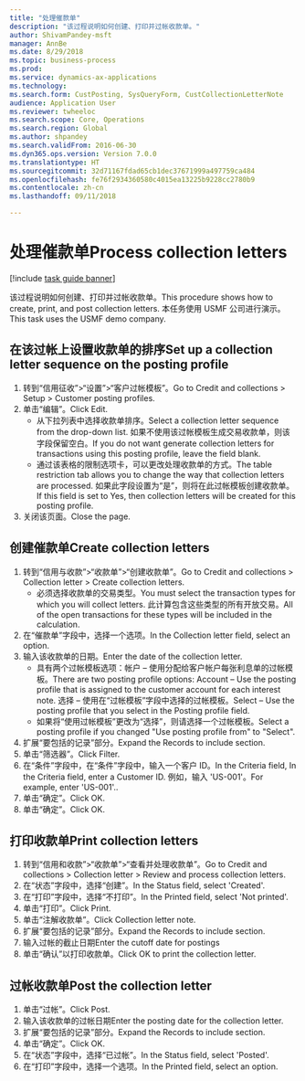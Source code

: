 ```yaml
--- 
title: "处理催款单"
description: "该过程说明如何创建、打印并过帐收款单。"
author: ShivamPandey-msft
manager: AnnBe
ms.date: 8/29/2018
ms.topic: business-process
ms.prod: 
ms.service: dynamics-ax-applications
ms.technology: 
ms.search.form: CustPosting, SysQueryForm, CustCollectionLetterNote
audience: Application User
ms.reviewer: twheeloc
ms.search.scope: Core, Operations
ms.search.region: Global
ms.author: shpandey
ms.search.validFrom: 2016-06-30
ms.dyn365.ops.version: Version 7.0.0
ms.translationtype: HT
ms.sourcegitcommit: 32d71167fdad65cb1dec37671999a497759ca484
ms.openlocfilehash: fe76f2934360580c4015ea13225b9228cc2780b9
ms.contentlocale: zh-cn
ms.lasthandoff: 09/11/2018

---
```

# <a name="process-collection-letters"></a><span data-ttu-id="7b51e-103">处理催款单</span><span class="sxs-lookup"><span data-stu-id="7b51e-103">Process collection letters</span></span>

[!include [task guide banner](../../includes/task-guide-banner.md)]

<span data-ttu-id="7b51e-104">该过程说明如何创建、打印并过帐收款单。</span><span class="sxs-lookup"><span data-stu-id="7b51e-104">This procedure shows how to create, print, and post collection letters.</span></span> <span data-ttu-id="7b51e-105">本任务使用 USMF 公司进行演示。</span><span class="sxs-lookup"><span data-stu-id="7b51e-105">This task uses the USMF demo company.</span></span>


## <a name="set-up-a-collection-letter-sequence-on-the-posting-profile"></a><span data-ttu-id="7b51e-106">在该过帐上设置收款单的排序</span><span class="sxs-lookup"><span data-stu-id="7b51e-106">Set up a collection letter sequence on the posting profile</span></span>
1. <span data-ttu-id="7b51e-107">转到“信用征收”>“设置”>“客户过帐模板”。</span><span class="sxs-lookup"><span data-stu-id="7b51e-107">Go to Credit and collections > Setup > Customer posting profiles.</span></span>
2. <span data-ttu-id="7b51e-108">单击“编辑”。</span><span class="sxs-lookup"><span data-stu-id="7b51e-108">Click Edit.</span></span>
    * <span data-ttu-id="7b51e-109">从下拉列表中选择收款单排序。</span><span class="sxs-lookup"><span data-stu-id="7b51e-109">Select a collection letter sequence from the drop-down list.</span></span> <span data-ttu-id="7b51e-110">如果不使用该过帐模板生成交易收款单，则该字段保留空白。</span><span class="sxs-lookup"><span data-stu-id="7b51e-110">If you do not want generate collection letters for transactions using this posting profile, leave the field blank.</span></span>  
    * <span data-ttu-id="7b51e-111">通过该表格的限制选项卡，可以更改处理收款单的方式。</span><span class="sxs-lookup"><span data-stu-id="7b51e-111">The table restriction tab allows you to change the way that collection letters are processed.</span></span> <span data-ttu-id="7b51e-112">如果此字段设置为“是”，则将在此过帐模板创建收款单。</span><span class="sxs-lookup"><span data-stu-id="7b51e-112">If this field is set to Yes, then collection letters will be created for this posting profile.</span></span>  
3. <span data-ttu-id="7b51e-113">关闭该页面。</span><span class="sxs-lookup"><span data-stu-id="7b51e-113">Close the page.</span></span>

## <a name="create-collection-letters"></a><span data-ttu-id="7b51e-114">创建催款单</span><span class="sxs-lookup"><span data-stu-id="7b51e-114">Create collection letters</span></span>
1. <span data-ttu-id="7b51e-115">转到“信用与收款”>“收款单”>“创建收款单”。</span><span class="sxs-lookup"><span data-stu-id="7b51e-115">Go to Credit and collections > Collection letter > Create collection letters.</span></span>
    * <span data-ttu-id="7b51e-116">必须选择收款单的交易类型。</span><span class="sxs-lookup"><span data-stu-id="7b51e-116">You must select the transaction types for which you will collect letters.</span></span> <span data-ttu-id="7b51e-117">此计算包含这些类型的所有开放交易。</span><span class="sxs-lookup"><span data-stu-id="7b51e-117">All of the open transactions for these types will be included in the calculation.</span></span>  
2. <span data-ttu-id="7b51e-118">在“催款单”字段中，选择一个选项。</span><span class="sxs-lookup"><span data-stu-id="7b51e-118">In the Collection letter field, select an option.</span></span>
3. <span data-ttu-id="7b51e-119">输入该收款单的日期。</span><span class="sxs-lookup"><span data-stu-id="7b51e-119">Enter the date of the collection letter.</span></span>
    * <span data-ttu-id="7b51e-120">具有两个过帐模板选项：帐户 – 使用分配给客户帐户每张利息单的过帐模板。</span><span class="sxs-lookup"><span data-stu-id="7b51e-120">There are two posting profile options:   Account – Use the posting profile that is assigned to the customer account for each interest note.</span></span>   <span data-ttu-id="7b51e-121">选择 – 使用在“过帐模板”字段中选择的过帐模板。</span><span class="sxs-lookup"><span data-stu-id="7b51e-121">Select – Use the posting profile that you select in the Posting profile field.</span></span>  
    * <span data-ttu-id="7b51e-122">如果将“使用过帐模板”更改为“选择”，则请选择一个过帐模板。</span><span class="sxs-lookup"><span data-stu-id="7b51e-122">Select a posting profile if you changed "Use posting profile from" to "Select".</span></span>  
4. <span data-ttu-id="7b51e-123">扩展“要包括的记录”部分。</span><span class="sxs-lookup"><span data-stu-id="7b51e-123">Expand the Records to include section.</span></span>
5. <span data-ttu-id="7b51e-124">单击“筛选器”。</span><span class="sxs-lookup"><span data-stu-id="7b51e-124">Click Filter.</span></span>
6. <span data-ttu-id="7b51e-125">在“条件”字段中，在“条件”字段中，输入一个客户 ID。</span><span class="sxs-lookup"><span data-stu-id="7b51e-125">In the Criteria field, In the Criteria field, enter a Customer ID.</span></span> <span data-ttu-id="7b51e-126">例如，输入 'US-001'。</span><span class="sxs-lookup"><span data-stu-id="7b51e-126">For example, enter 'US-001'..</span></span>
7. <span data-ttu-id="7b51e-127">单击“确定”。</span><span class="sxs-lookup"><span data-stu-id="7b51e-127">Click OK.</span></span>
8. <span data-ttu-id="7b51e-128">单击“确定”。</span><span class="sxs-lookup"><span data-stu-id="7b51e-128">Click OK.</span></span>

## <a name="print-collection-letters"></a><span data-ttu-id="7b51e-129">打印收款单</span><span class="sxs-lookup"><span data-stu-id="7b51e-129">Print collection letters</span></span>
1. <span data-ttu-id="7b51e-130">转到“信用和收款”>“收款单”>“查看并处理收款单”。</span><span class="sxs-lookup"><span data-stu-id="7b51e-130">Go to Credit and collections > Collection letter > Review and process collection letters.</span></span>
2. <span data-ttu-id="7b51e-131">在“状态”字段中，选择“创建”。</span><span class="sxs-lookup"><span data-stu-id="7b51e-131">In the Status field, select 'Created'.</span></span>
3. <span data-ttu-id="7b51e-132">在“打印”字段中，选择“不打印”。</span><span class="sxs-lookup"><span data-stu-id="7b51e-132">In the Printed field, select 'Not printed'.</span></span>
4. <span data-ttu-id="7b51e-133">单击“打印”。</span><span class="sxs-lookup"><span data-stu-id="7b51e-133">Click Print.</span></span>
5. <span data-ttu-id="7b51e-134">单击“注解收款单”。</span><span class="sxs-lookup"><span data-stu-id="7b51e-134">Click Collection letter note.</span></span>
6. <span data-ttu-id="7b51e-135">扩展“要包括的记录”部分。</span><span class="sxs-lookup"><span data-stu-id="7b51e-135">Expand the Records to include section.</span></span>
7. <span data-ttu-id="7b51e-136">输入过帐的截止日期</span><span class="sxs-lookup"><span data-stu-id="7b51e-136">Enter the cutoff date for postings</span></span>
8. <span data-ttu-id="7b51e-137">单击“确认”以打印收款单。</span><span class="sxs-lookup"><span data-stu-id="7b51e-137">Click OK to print the collection letter.</span></span>

## <a name="post-the-collection-letter"></a><span data-ttu-id="7b51e-138">过帐收款单</span><span class="sxs-lookup"><span data-stu-id="7b51e-138">Post the collection letter</span></span>
1. <span data-ttu-id="7b51e-139">单击“过帐”。</span><span class="sxs-lookup"><span data-stu-id="7b51e-139">Click Post.</span></span>
2. <span data-ttu-id="7b51e-140">输入该收款单的过帐日期</span><span class="sxs-lookup"><span data-stu-id="7b51e-140">Enter the posting date for the collection letter.</span></span>
3. <span data-ttu-id="7b51e-141">扩展“要包括的记录”部分。</span><span class="sxs-lookup"><span data-stu-id="7b51e-141">Expand the Records to include section.</span></span>
4. <span data-ttu-id="7b51e-142">单击“确定”。</span><span class="sxs-lookup"><span data-stu-id="7b51e-142">Click OK.</span></span>
5. <span data-ttu-id="7b51e-143">在“状态”字段中，选择“已过帐”。</span><span class="sxs-lookup"><span data-stu-id="7b51e-143">In the Status field, select 'Posted'.</span></span>
6. <span data-ttu-id="7b51e-144">在“打印”字段中，选择一个选项。</span><span class="sxs-lookup"><span data-stu-id="7b51e-144">In the Printed field, select an option.</span></span>


